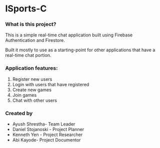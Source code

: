<h1>ISports-C</h1>
<h3>What is this project?</h3>
<p>This is a simple real-time chat application built using Firebase Authentication and Firestore.</p>
<p>Built it mostly to use as a starting-point for other applications that have a real-time chat portion.</p>
<h3>Application features:</h3>
<ol>
  <li>Register new users</li>
  <li>Login with users that have registered</li>
  <li>Create new games</li>
  <li>Join games</li>
  <li>Chat with other users</li>
</ol>
<h3> Created by </h3>
<ul> 
  <li>Ayush Shrestha- Team Leader</li>
  <li>Daniel Stojanoski - Project Planner</li>
  <li>Kenneth Yen - Project Researcher</li>
  <li>Abi Kayode- Project Documentor</li>
</ull>
